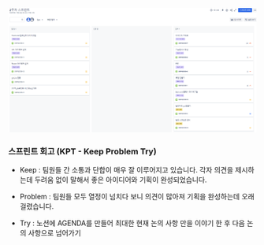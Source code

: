 <img src='./2주차 스프린트.PNG'>

### 스프린트 회고 (KPT - Keep Problem Try)

- Keep : 팀원들 간 소통과 단합이 매우 잘 이루어지고 있습니다. 각자 의견을 제시하는데 두려움 없이 말해서 좋은 아이디어와 기획이 완성되었습니다.

- Problem : 팀원들 모두 열정이 넘치다 보니 의견이 많아져 기획을 완성하는데 오래 걸렸습니다. 

- Try : 노션에 AGENDA를 만들어 최대한 현재 논의 사항 만을 이야기 한 후 다음 논의 사항으로 넘어가기